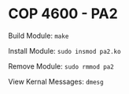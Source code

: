# COP 4600 - PA2

Build Module: `make`

Install Module: `sudo insmod pa2.ko`

Remove Module: `sudo rmmod pa2`

View Kernal Messages: `dmesg`
